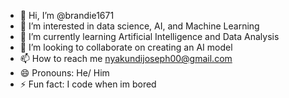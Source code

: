 - 👋 Hi, I’m @brandie1671
- 👀 I’m interested in data science, AI, and Machine Learning
- 🌱 I’m currently learning Artificial Intelligence and Data Analysis
- 💞️ I’m looking to collaborate on creating an AI model
- 📫 How to reach me nyakundijoseph00@gmail.com
- 😄 Pronouns: He/ Him
- ⚡ Fun fact: I code when im bored

<!---
brandie1671/brandie1671 is a ✨ special ✨ repository because its `README.md` (this file) appears on your GitHub profile.
You can click the Preview link to take a look at your changes.
--->
